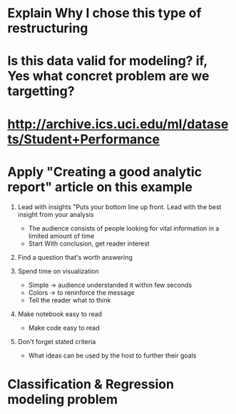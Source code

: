 

# Explain Why I chose this type of restructuring
# Is this data valid for modeling? if, Yes what concret problem are we targetting?

# http://archive.ics.uci.edu/ml/datasets/Student+Performance


# Apply "Creating a good analytic report" article on this example
1. Lead with insights "Puts your bottom line up front. Lead with the best insight from your analysis
	- The audience consists of people looking for vital information in a limited amount of time
	- Start With conclusion, get reader interest

2. Find a question that's worth answering
3. Spend time on visualization
	- Simple -> audience understanded it within few seconds
	- Colors -> to reninforce the message
	- Tell the reader what to think
4. Make notebook easy to read
	- Make code easy to read
5. Don't forget stated criteria
	- What ideas can be used by the host to further their goals

# Classification & Regression modeling problem
